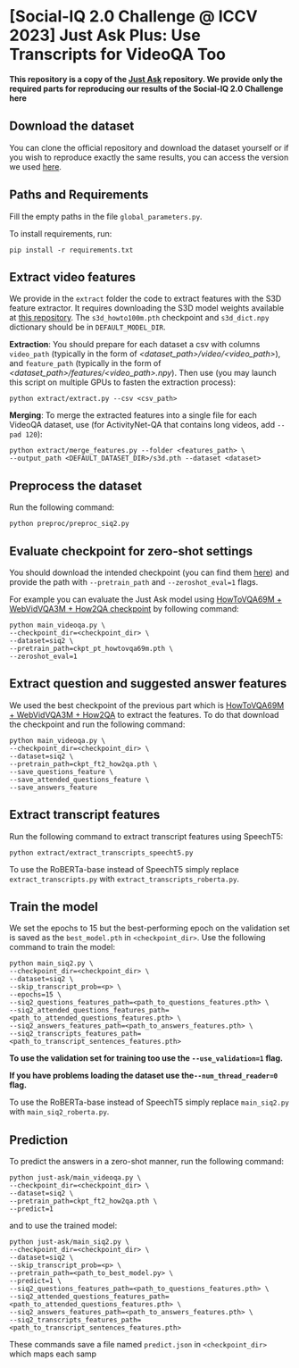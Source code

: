 # [Social-IQ 2.0 Challenge @ ICCV 2023] Just Ask Plus: Use Transcripts for VideoQA Too

**This repository is a copy of the [Just Ask](https://github.com/antoyang/just-ask) repository. We provide only the required parts for reproducing our results of the Social-IQ 2.0 Challenge here**

## Download the dataset

You can clone the official repository and download the dataset yourself or if you wish to reproduce exactly the same results, you can access the version we used [here](https://drive.google.com/drive/folders/1ELWrTTH5OA2y1pMD1iCopv-VFjxgx3GZ?usp=sharing).


## Paths and Requirements
Fill the empty paths in the file `global_parameters.py`.

To install requirements, run:
```
pip install -r requirements.txt
```

## Extract video features
We provide in the `extract` folder the code to extract features with the S3D feature extractor. It requires downloading the S3D model weights available at [this repository](https://github.com/antoine77340/S3D_HowTo100M). The `s3d_howto100m.pth` checkpoint and `s3d_dict.npy` dictionary should be in `DEFAULT_MODEL_DIR`.

**Extraction**: You should prepare for each dataset a csv with columns `video_path` (typically in the form of *<dataset_path>/video/<video_path>*), and `feature_path` (typically in the form of *<dataset_path>/features/<video_path>.npy*). Then use (you may launch this script on multiple GPUs to fasten the extraction process):
```
python extract/extract.py --csv <csv_path>
```

**Merging**: To merge the extracted features into a single file for each VideoQA dataset, use (for ActivityNet-QA that contains long videos, add `--pad 120`):
```
python extract/merge_features.py --folder <features_path> \
--output_path <DEFAULT_DATASET_DIR>/s3d.pth --dataset <dataset>
```


## Preprocess the dataset

Run the following command:

```
python preproc/preproc_siq2.py
```

## Evaluate checkpoint for zero-shot settings

You should download the intended checkpoint (you can find them [here](https://github.com/antoyang/just-ask)) and provide the path with ```--pretrain_path``` and ```--zeroshot_eval=1``` flags.

For example you can evaluate the Just Ask model using [HowToVQA69M + WebVidVQA3M + How2QA checkpoint](https://drive.google.com/file/d/1ITlnINPMBP5dTabPxUG-3o5uxdoUW7DY/view?usp=sharing) by following command:

```
python main_videoqa.py \
--checkpoint_dir=<checkpoint_dir> \
--dataset=siq2 \
--pretrain_path=ckpt_pt_howtovqa69m.pth \
--zeroshot_eval=1
```

## Extract question and suggested answer features

We used the best checkpoint of the previous part which is [HowToVQA69M + WebVidVQA3M + How2QA](https://drive.google.com/file/d/1ITlnINPMBP5dTabPxUG-3o5uxdoUW7DY/view?usp=sharing) to extract the features. To do that download the checkpoint and run the following command:

```
python main_videoqa.py \
--checkpoint_dir=<checkpoint_dir> \
--dataset=siq2 \
--pretrain_path=ckpt_ft2_how2qa.pth \
--save_questions_feature \
--save_attended_questions_feature \
--save_answers_feature
```

## Extract transcript features

Run the following command to extract transcript features using SpeechT5:

```
python extract/extract_transcripts_speecht5.py
```

To use the RoBERTa-base instead of SpeechT5 simply replace ```extract_transcripts.py``` with ```extract_transcripts_roberta.py```.

## Train the model

We set the epochs to 15 but the best-performing epoch on the validation set is saved as the ```best_model.pth``` in ```<checkpoint_dir>```. Use the following command to train the model:

```
python main_siq2.py \
--checkpoint_dir=<checkpoint_dir> \
--dataset=siq2 \
--skip_transcript_prob=<p> \
--epochs=15 \
--siq2_questions_features_path=<path_to_questions_features.pth> \
--siq2_attended_questions_features_path=<path_to_attended_questions_features.pth> \
--siq2_answers_features_path=<path_to_answers_features.pth> \
--siq2_transcripts_features_path=<path_to_transcript_sentences_features.pth>
```

**To use the validation set for training too use the ```--use_validation=1``` flag.**

**If you have problems loading the dataset use the```--num_thread_reader=0``` flag.**

To use the RoBERTa-base instead of SpeechT5 simply replace ```main_siq2.py``` with ```main_siq2_roberta.py```.

## Prediction

To predict the answers in a zero-shot manner, run the following command:

```
python just-ask/main_videoqa.py \
--checkpoint_dir=<checkpoint_dir> \
--dataset=siq2 \
--pretrain_path=ckpt_ft2_how2qa.pth \
--predict=1
```

and to use the trained model:

```
python just-ask/main_siq2.py \
--checkpoint_dir=<checkpoint_dir> \
--dataset=siq2 \
--skip_transcript_prob=<p> \
--pretrain_path=<path_to_best_model.py> \
--predict=1 \
--siq2_questions_features_path=<path_to_questions_features.pth> \
--siq2_attended_questions_features_path=<path_to_attended_questions_features.pth> \
--siq2_answers_features_path=<path_to_answers_features.pth> \
--siq2_transcripts_features_path=<path_to_transcript_sentences_features.pth>
```

These commands save a file named ```predict.json``` in ```<checkpoint_dir>``` which maps each samp
